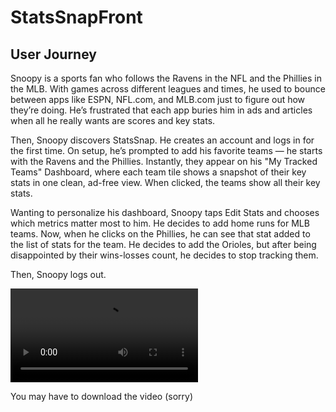 # StatsSnapFront

## User Journey

Snoopy is a sports fan who follows the Ravens in the NFL and the Phillies in the MLB. With games across different leagues and times, he used to bounce between apps like ESPN, NFL.com, and MLB.com just to figure out how they’re doing. He’s frustrated that each app buries him in ads and articles when all he really wants are scores and key stats.

Then, Snoopy discovers StatsSnap. He creates an account and logs in for the first time. On setup, he’s prompted to add his favorite teams — he starts with the Ravens and the Phillies. Instantly, they appear on his "My Tracked Teams" Dashboard, where each team tile shows a snapshot of their key stats in one clean, ad-free view. When clicked, the teams show all their key stats.

Wanting to personalize his dashboard, Snoopy taps Edit Stats and chooses which metrics matter most to him. He decides to add home runs for MLB teams. Now, when he clicks on the Phillies, he can see that stat added to the list of stats for the team. He decides to add the Orioles, but after being disappointed by their wins-losses count, he decides to stop tracking them.

Then, Snoopy logs out.

![User Journey Video](user_journey.mov)

You may have to download the video (sorry)
